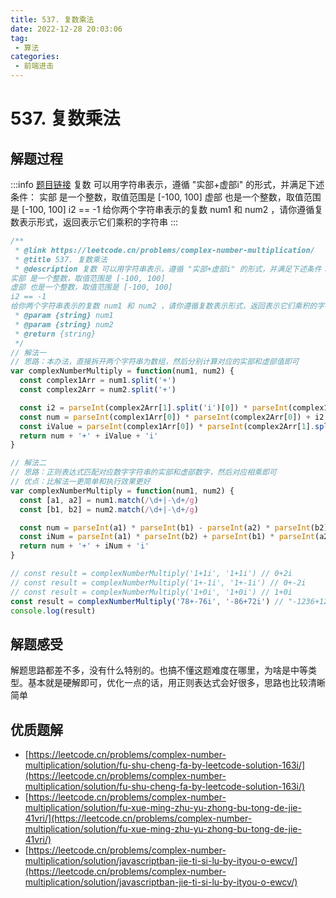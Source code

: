 ```yaml
---
title: 537. 复数乘法
date: 2022-12-28 20:03:06
tag:
 - 算法
categories:
 - 前端进击
---
```

# 537. 复数乘法
## 解题过程
:::info
[题目链接](https://leetcode.cn/problems/complex-number-multiplication/)
复数 可以用字符串表示，遵循 "实部+虚部i" 的形式，并满足下述条件：
实部 是一个整数，取值范围是 [-100, 100]
虚部 也是一个整数，取值范围是 [-100, 100]
i2 == -1
给你两个字符串表示的复数 num1 和 num2 ，请你遵循复数表示形式，返回表示它们乘积的字符串
:::
```javascript
/**
 * @link https://leetcode.cn/problems/complex-number-multiplication/
 * @title 537. 复数乘法
 * @description 复数 可以用字符串表示，遵循 "实部+虚部i" 的形式，并满足下述条件：
实部 是一个整数，取值范围是 [-100, 100]
虚部 也是一个整数，取值范围是 [-100, 100]
i2 == -1
给你两个字符串表示的复数 num1 和 num2 ，请你遵循复数表示形式，返回表示它们乘积的字符串
 * @param {string} num1
 * @param {string} num2
 * @return {string}
 */
// 解法一
// 思路：本办法，直接拆开两个字符串为数组，然后分别计算对应的实部和虚部值即可
var complexNumberMultiply = function(num1, num2) {
  const complex1Arr = num1.split('+')
  const complex2Arr = num2.split('+')

  const i2 = parseInt(complex2Arr[1].split('i')[0]) * parseInt(complex1Arr[1].split('i')[0]) * (-1)
  const num = parseInt(complex1Arr[0]) * parseInt(complex2Arr[0]) + i2
  const iValue = parseInt(complex1Arr[0]) * parseInt(complex2Arr[1].split('i')[0]) + parseInt(complex2Arr[0]) * parseInt(complex1Arr[1].split('i')[0])
  return num + '+' + iValue + 'i'
}

// 解法二
// 思路：正则表达式匹配对应数字字符串的实部和虚部数字，然后对应相乘即可
// 优点：比解法一更简单和执行效果更好
var complexNumberMultiply = function(num1, num2) {
  const [a1, a2] = num1.match(/\d+|-\d+/g)
  const [b1, b2] = num2.match(/\d+|-\d+/g)

  const num = parseInt(a1) * parseInt(b1) - parseInt(a2) * parseInt(b2)
  const iNum = parseInt(a1) * parseInt(b2) + parseInt(b1) * parseInt(a2)
  return num + '+' + iNum + 'i'
}

// const result = complexNumberMultiply('1+1i', '1+1i') // 0+2i
// const result = complexNumberMultiply('1+-1i', '1+-1i') // 0+-2i
// const result = complexNumberMultiply('1+0i', '1+0i') // 1+0i
const result = complexNumberMultiply('78+-76i', '-86+72i') // "-1236+12152i"
console.log(result)
```
## 解题感受
解题思路都差不多，没有什么特别的。也搞不懂这题难度在哪里，为啥是中等类型。基本就是硬解即可，优化一点的话，用正则表达式会好很多，思路也比较清晰简单
## 优质题解

- [https://leetcode.cn/problems/complex-number-multiplication/solution/fu-shu-cheng-fa-by-leetcode-solution-163i/](https://leetcode.cn/problems/complex-number-multiplication/solution/fu-shu-cheng-fa-by-leetcode-solution-163i/)
- [https://leetcode.cn/problems/complex-number-multiplication/solution/fu-xue-ming-zhu-yu-zhong-bu-tong-de-jie-41vri/](https://leetcode.cn/problems/complex-number-multiplication/solution/fu-xue-ming-zhu-yu-zhong-bu-tong-de-jie-41vri/)
- [https://leetcode.cn/problems/complex-number-multiplication/solution/javascriptban-jie-ti-si-lu-by-ityou-o-ewcv/](https://leetcode.cn/problems/complex-number-multiplication/solution/javascriptban-jie-ti-si-lu-by-ityou-o-ewcv/)
